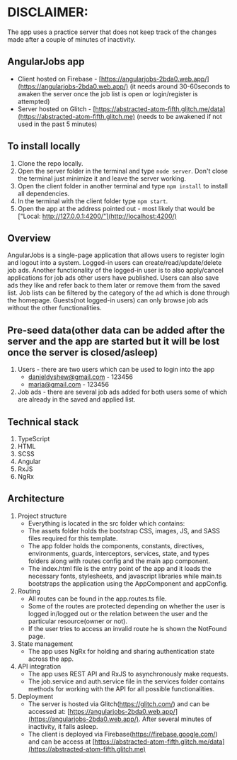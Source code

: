 # DISCLAIMER: 
The app uses a practice server that does not keep track of the changes made after a couple of minutes of inactivity.

## AngularJobs app 
- Client hosted on Firebase - [https://angularjobs-2bda0.web.app/](https://angularjobs-2bda0.web.app/) (it needs around 30-60seconds to awaken the server once the job list is open or login/register is attempted)
- Server hosted on Glitch - [https://abstracted-atom-fifth.glitch.me/data](https://abstracted-atom-fifth.glitch.me) (needs to be awakened if not used in the past 5 minutes)

## To install locally
1. Clone the repo locally.
2. Open the server folder in the terminal and type `node server`. Don't close the terminal just minimize it and leave the server working.
3. Open the client folder in another terminal and type `npm install` to install all dependencies.
4. In the terminal with the client folder type `npm start`.
5. Open the app at the address pointed out - most likely that would be ["Local:   http://127.0.0.1:4200/"](http://localhost:4200/)

## Overview
AngularJobs is a single-page application that allows users to register login and logout into a system. Logged-in users can create/read/update/delete job ads. Another functionality of the logged-in user is to also apply/cancel applications for job ads other users have published. Users can also save ads they like and refer back to them later or remove them from the saved list. Job lists can be filtered by the category of the ad which is done through the homepage. Guests(not logged-in users) can only browse job ads without the other functionalities.

## Pre-seed data(other data can be added after the server and the app are started but it will be lost once the server is closed/asleep)
1. Users - there are two users which can be used to login into the app
   - danieldyshew@gmail.com - 123456
   - maria@gmail.com - 123456
2. Job ads - there are several job ads added for both users some of which are already in the saved and applied list.

## Technical stack
1. TypeScript
2. HTML
3. SCSS
4. Angular
5. RxJS
6. NgRx


## Architecture
1. Project structure
   - Everything is located in the src folder which contains:
   - The assets folder holds the bootstrap CSS, images, JS, and SASS files required for this template.
   - The app folder holds the components, constants, directives, environments, guards, interceptors, services, state, and types folders along with routes config and the main app component.
   - The index.html file is the entry point of the app and it loads the necessary fonts, stylesheets, and javascript libraries while main.ts bootstraps the application using the AppComponent and appConfig.
3. Routing
   - All routes can be found in the app.routes.ts file.
   - Some of the routes are protected depending on whether the user is logged in/logged out or the relation between the user and the particular resource(owner or not).
   - If the user tries to access an invalid route he is shown the NotFound page.
4. State management
   - The app uses NgRx for holding and sharing authentication state across the app.
5. API integration
   - The app uses REST API and RxJS to asynchronously make requests.
   - The job.service and auth.service file in the services folder contains methods for working with the API for all possible functionalities.
7. Deployment
    - The server is hosted via Glitch(https://glitch.com/) and can be accessed at: [https://angularjobs-2bda0.web.app/](https://angularjobs-2bda0.web.app/). After several minutes of inactivity, it falls asleep.
    - The client is deployed via Firebase(https://firebase.google.com/) and can be access at [https://abstracted-atom-fifth.glitch.me/data](https://abstracted-atom-fifth.glitch.me)

      
